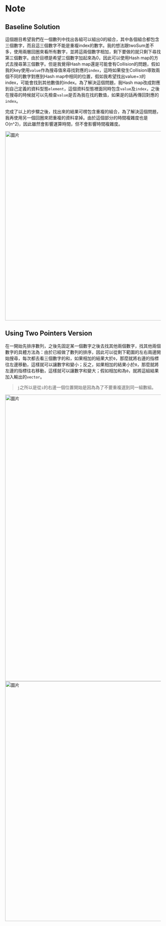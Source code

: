 # Note

## Baseline Solution

這個題目希望我們在一個數列中找出各組可以組出0的組合，其中各個組合都包含三個數字，而且這三個數字不能是重複index的數字。我的想法跟twoSum差不多，使用兩層回圈來看所有數字，並將這兩個數字相加，剩下要做的就只剩下尋找第三個數字。由於目標是希望三個數字加起來為0，因此可以使用Hash map的方式去搜尋第三個數字。但是我覺得Hash map還是可能會有Collision的問題，假如我的key使用`value`作為搜尋值來尋找對應的`index`，這時如果發生Collision導致兩個不同的數字對應到Hash map中相同的位置，假如我希望找出value=`3`的index，可能會找到其他數值的index。為了解決這個問題，我Hash map改成對應到自己定義的資料型態`element`，這個資料型態裡面同時包含`value`及`index`，之後在搜尋的時候就可以先檢查`value`是否為我在找的數值，如果是的話再傳回對應的`index`。

完成了以上的步驟之後，找出來的結果可楞包含重複的組合，為了解決這個問題，我再使用另一個回圈來把重複的資料拿掉。由於這個部分的時間複雜度也是O(n^2)，因此雖然會影響運算時間，但不會影響時間複雜度。

<img width="613" alt="圖片" src="https://user-images.githubusercontent.com/55487740/153605441-21571f5c-8d67-46e0-a178-dbd6b15502bc.png">

## Using Two Pointers Version

在一開始先排序數列，之後先固定某一個數字之後去找其他兩個數字，找其他兩個數字的具體方法為：由於已經做了數列的排序，因此可以從剩下範圍的左右兩邊開始搜尋，每次都去看三個數字的和，如果相加的結果大於`0`，那麼就將右邊的指標往左邊移動，這樣就可以讓數字和變小；反之，如果相加的結果小於`0`，那麼就將左邊的指標往右移動，這樣就可以讓數字和變大；假如相加和為`0`，就將這組結果加入輸出的`vector`。

> `j`之所以是從`i`的右邊一個位置開始是因為為了不要重複選到同一組數組。

<img width="928" alt="圖片" src="https://user-images.githubusercontent.com/55487740/153605576-912a2a1b-b3c8-4660-8fa9-c44274765d3f.png">

<img width="777" alt="圖片" src="https://user-images.githubusercontent.com/55487740/153605152-c27e7c09-dedd-489d-a73b-b2b67a3d8465.png">
